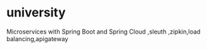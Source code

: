 # university
 Microservices with Spring Boot and Spring Cloud ,sleuth ,zipkin,load balancing,apigateway
